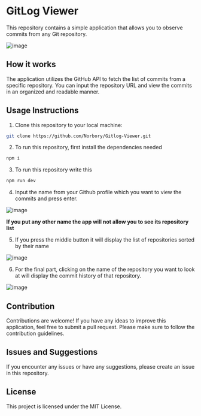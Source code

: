 # GitLog Viewer

This repository contains a simple application that allows you to observe commits from any Git repository.

![image](https://github.com/Norbory/Gitlog-Viewer/assets/65518034/ced1582f-1987-49a4-9865-9dad7ea74a00)

## How it works

The application utilizes the GitHub API to fetch the list of commits from a specific repository. You can input the repository URL and view the commits in an organized and readable manner.

## Usage Instructions

1. Clone this repository to your local machine:

```bash
git clone https://github.com/Norbory/Gitlog-Viewer.git
```
2. To run this repository, first install the dependencies needed

```bash
npm i
```

3. To run this repository write this

```bash
npm run dev
```

4. Input the name from your Github profile which you want to view the commits and press enter.

![image](https://github.com/Norbory/Gitlog-Viewer/assets/65518034/8797eb8a-8d1c-4525-b4e1-d03e5dfb10c3)

**If you put any other name the app will not allow you to see its repository list**

5. If you press the middle button it will display the list of repositories sorted by their name

![image](https://github.com/Norbory/Gitlog-Viewer/assets/65518034/5a433fc6-e25d-456b-ad32-279f48aa361f)


6. For the final part, clicking on the name of the repository you want to look at will display the commit history of that repository.

![image](https://github.com/Norbory/Gitlog-Viewer/assets/65518034/239bb99e-bd07-41fd-b1f8-f1c2897601a0)

## Contribution
Contributions are welcome! If you have any ideas to improve this application, feel free to submit a pull request. Please make sure to follow the contribution guidelines.

## Issues and Suggestions
If you encounter any issues or have any suggestions, please create an issue in this repository.

## License
This project is licensed under the MIT License.
